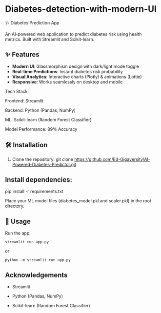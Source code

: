 # Diabetes-detection-with-modern-UI
 🩺 Diabetes Prediction App

An AI-powered web application to predict diabetes risk using health metrics. Built with Streamlit and Scikit-learn.

## ✨ Features
- **Modern UI**: Glassmorphism design with dark/light mode toggle
- **Real-time Predictions**: Instant diabetes risk probability
- **Visual Analytics**: Interactive charts (Plotly) & animations (Lottie)
- **Responsive**: Works seamlessly on desktop and mobile

Tech Stack:

Frontend: Streamlit

Backend: Python (Pandas, NumPy)

ML: Scikit-learn (Random Forest Classifier)

Model Performance: 89% Accuracy 


## 🛠️ Installation
1. Clone the repository:
   git clone https://github.com/Ed-Gigaversity/AI-Powered-Diabetes-Predictor.git
   
## Install dependencies:

pip install -r requirements.txt

Place your ML model files (diabetes_model.pkl and scaler.pkl) in the root directory.

## 🚀 Usage
Run the app:
```
streamlit run app.py
```
or
```
python -m streamlit run app.py
```
## Acknowledgements
* Streamlit
  
* Python (Pandas, NumPy)
  
* Scikit-learn (Random Forest Classifier)

